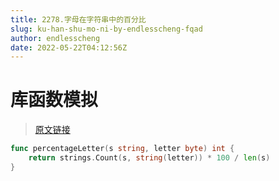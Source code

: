 ```yaml
---
title: 2278.字母在字符串中的百分比
slug: ku-han-shu-mo-ni-by-endlesscheng-fqad
author: endlesscheng
date: 2022-05-22T04:12:56Z
---
```

# 库函数模拟
 
> [原文链接](https://leetcode.cn/problems/percentage-of-letter-in-string/solution/ku-han-shu-mo-ni-by-endlesscheng-fqad)
```go
func percentageLetter(s string, letter byte) int {
	return strings.Count(s, string(letter)) * 100 / len(s)
}
```
